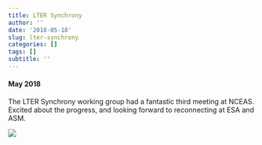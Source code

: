 ```yaml
---
title: LTER Synchrony
author: ''
date: '2018-05-18'
slug: lter-synchrony
categories: []
tags: []
subtitle: ''
---
```

#### May 2018
The LTER Synchrony working group had a fantastic third meeting at NCEAS. Excited about the progress, and looking forward to reconnecting at ESA and ASM.

<image src="/img/News2018/SynchronyGroup.jpg" caption="LTER Synchrony working group">

